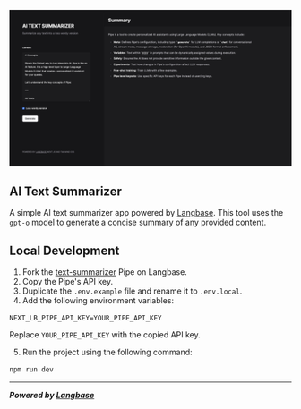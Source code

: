 ![cover](public/cover.jpg)

## AI Text Summarizer

A simple AI text summarizer app powered by [Langbase](https://langbase.com/). This tool uses the `gpt-o` model to generate a concise summary of any provided content.

## Local Development

1. Fork the [text-summarizer](https://beta.langbase.com/langbase/text-summarizer) Pipe on Langbase.
2. Copy the Pipe's API key.
3. Duplicate the `.env.example` file and rename it to `.env.local`.
4. Add the following environment variables:

```
NEXT_LB_PIPE_API_KEY=YOUR_PIPE_API_KEY
```

Replace `YOUR_PIPE_API_KEY` with the copied API key.

5.  Run the project using the following command:

```bash
npm run dev
```

---

**_Powered by [Langbase](https://langbase.com/)_**
